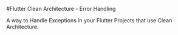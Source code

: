 #Flutter Clean Architecture - Error Handling 

A way to Handle Exceptions in your Flutter Projects that use Clean Architecture.

